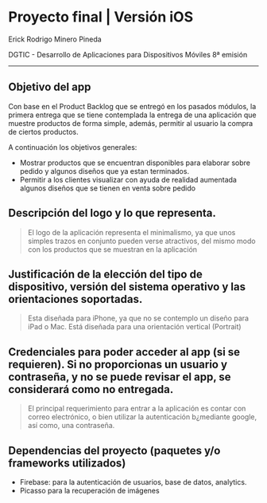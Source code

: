 # Proyecto final | Versión iOS

Erick Rodrigo Minero Pineda

DGTIC - Desarrollo de Aplicaciones para Dispositivos Móviles 8ª emisión

---

## Objetivo del app

Con base en el Product Backlog  que se entregó en los pasados módulos, la primera entrega que se tiene contemplada la entrega de una aplicación que muestre productos de forma simple, además, permitir al usuario la compra de ciertos productos.

A continuación los objetivos generales:

- Mostrar productos que se encuentran disponibles para elaborar sobre pedido y algunos diseños que ya estan terminados.
- Permitir a los clientes visualizar con ayuda de realidad aumentada algunos diseños que se tienen en venta sobre pedido

## Descripción del logo y lo que representa.
> El logo de la aplicación representa el minimalismo, ya que unos simples trazos en conjunto pueden verse atractivos, del mismo modo con los productos que se muestran en la aplicación

## Justificación de la elección del tipo de dispositivo, versión del sistema operativo y las orientaciones soportadas.

> Esta diseñada para iPhone, ya que no se contemplo un diseño para iPad o Mac.
Está diseñada para una orientación vertical (Portrait)

## Credenciales para poder acceder al app (si se requieren). Si no proporcionas un usuario y contraseña, y no se puede revisar el app, se considerará como no entregada.

> El principal requerimiento para entrar a la aplicación es contar con correo electrónico, o bien utilizar la autenticación b¿mediante google, así como, una contraseña.

## Dependencias del proyecto (paquetes y/o frameworks utilizados)

- Firebase: para la autenticación de usuarios, base de datos, analytics.
- Picasso para la recuperación de imágenes

